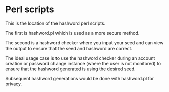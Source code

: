 Perl scripts
============

This is the location of the hashword perl scripts.

The first is hashword.pl which is used as a more secure method.  

The second is a hashword checker where you input your seed and can view the output to ensure that the seed and hashword are correct.

The ideal usage case is to use the hashword checker during an account creation or password change instance (where the user is not monitored) to ensure that the hashword generated is using the desired seed.

Subsequent hashword generations would be done with hashword.pl for privacy.
